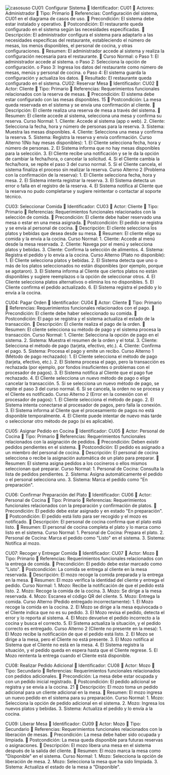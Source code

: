 ![casosuso](https://github.com/user-attachments/assets/75004744-324b-4659-b5a7-4a4eda967433)
CU01: Configurar Sistema 
     Identificador: CU01 
     Actores: Administrador 
     Tipo: Primario 
     Referencias: Configuración del sistema, CU01 en el diagrama de casos de uso. 
     Precondición: El sistema debe estar instalado y operativo. 
     Postcondición: El restaurante queda configurado en el sistema según las 
    necesidades especificadas. 
     Descripción: El administrador configura el sistema para adaptarlo a las 
    necesidades específicas del restaurante, estableciendo el número de mesas, los 
    menús disponibles, el personal de cocina, y otras configuraciones. 
     Resumen: El administrador accede al sistema y realiza la configuración necesaria 
    para el restaurante. 
     Curso Normal: 
    o Paso 1: El administrador accede al sistema. 
    o Paso 2: Selecciona la opción de configuración. 
    o Paso 3: Ingresa los datos del restaurante como número de mesas, menús y 
    personal de cocina. 
    o Paso 4: El sistema guarda la configuración y actualiza los datos. 
     Resultado: El restaurante queda configurado en el sistema. 
CU02: Reservar Mesa 
     Identificador: CU02 
     Actor: Cliente 
     Tipo: Primario 
     Referencias: Requerimientos funcionales relacionados con la reserva de mesas. 
     Precondición: El sistema debe estar configurado con las mesas disponibles. 
    15 
     Postcondición: La mesa queda reservada en el sistema y se envía una 
    confirmación al cliente. 
     Descripción: El cliente realiza una reserva de mesa a través del sistema. 
     Resumen: El cliente accede al sistema, selecciona una mesa y confirma su 
    reserva. 
    Curso Normal: 
    1. Cliente: Accede al sistema (app o web). 
    2. Cliente: Selecciona la fecha, hora y número de personas para la reserva. 
    3. Sistema: Muestra las mesas disponibles. 
    4. Cliente: Selecciona una mesa y confirma la reserva. 
    5. Sistema: Registra la reserva y envía confirmación. 
    Curso Alterno 1(No hay mesas disponibles): 
    1. El Cliente selecciona fecha, hora y número de personas. 
    2. El Sistema informa que no hay mesas disponibles para la selección. 
    3. El Cliente recibe una notificación y se le da la opción de cambiar la fecha/hora, o 
    cancelar la solicitud. 
    4. Si el Cliente cambia la fecha/hora, se repite el paso 3 del curso normal. 
    5. Si el Cliente cancela, el sistema finaliza el proceso sin realizar la reserva. 
    Curso Alterno 2 (Problema con la confirmación de la reserva): 
    1. El Cliente selecciona fecha, hora y mesa. 
    2. El Sistema intenta registrar la reserva. 
    3. El Sistema detecta un error o falla en el registro de la reserva. 
    4. El Sistema notifica al Cliente que la reserva no pudo completarse y sugiere 
    reintentar o contactar al soporte técnico. 
    
CU03: Seleccionar Comida 
     Identificador: CU03 
     Actor: Cliente 
     Tipo: Primario 
     Referencias: Requerimientos funcionales relacionados con la selección de 
    comida. 
     Precondición: El cliente debe haber reservado una mesa o estar en una mesa 
    asignada. 
     Postcondición: El pedido se registra y se envía al personal de cocina. 
     Descripción: El cliente selecciona los platos y bebidas que desea desde su 
    mesa. 
     Resumen: El cliente elige su comida y la envía a la cocina. 
    Curso Normal: 
    1. Cliente: Accede al menú desde la mesa reservada. 
    2. Cliente: Navega por el menú y selecciona platos y bebidas. 
    3. Cliente: Confirma la selección de alimentos. 
    4. Sistema: Registra el pedido y lo envía a la cocina. 
    Curso Alterno (Plato no disponible): 
    1. El Cliente selecciona platos y bebidas. 
    2. El Sistema detecta que uno o más de los platos seleccionados no están 
    disponibles (por ejemplo, porque se agotaron). 
    3. El Sistema informa al Cliente que ciertos platos no están disponibles y sugiere 
    reemplazos o la opción de seleccionar otros. 
    4. El Cliente selecciona platos alternativos o elimina los no disponibles. 
    5. El Cliente confirma el pedido actualizado. 
    6. El Sistema registra el pedido y lo envía a la cocina. 
    
    
CU04: Pagar Orden 
     Identificador: CU04 
     Actor: Cliente 
     Tipo: Primario 
     Referencias: Requerimientos funcionales relacionados con el pago. 
     Precondición: El cliente debe haber seleccionado su comida. 
     Postcondición: El pago se registra y el sistema actualiza el estado de la 
    transacción. 
     Descripción: El cliente realiza el pago de la orden. 
     Resumen: El cliente selecciona su método de pago y el sistema procesa la 
    transacción. 
    Curso Normal: 
    1. Cliente: Selecciona la opción de pago en el sistema. 
    2. Sistema: Muestra el resumen de la orden y el total. 
    3. Cliente: Selecciona el método de pago (tarjeta, efectivo, etc.). 
    4. Cliente: Confirma el pago. 
    5. Sistema: Procesa el pago y emite un recibo. 
    Curso Alterno 1 (Método de pago rechazado): 
    1. El Cliente selecciona el método de pago (tarjeta, efectivo, etc.). 
    2. El Sistema procesa el pago, pero la transacción es rechazada (por ejemplo, por 
    fondos insuficientes o problemas con el procesador de pagos). 
    3. El Sistema notifica al Cliente que el pago fue rechazado. 
    4. El Cliente selecciona un nuevo método de pago o elige cancelar la transacción. 
    5. Si se selecciona un nuevo método de pago, se repite el paso 3 del curso normal. 
    6. Si se cancela, la orden no se procesa y el Cliente es notificado. 
    Curso Alterno 2 (Error en la conexión con el procesador de pagos): 
    1. El Cliente selecciona el método de pago. 
    2. El Sistema intenta conectarse al procesador de pagos, pero falla la conexión. 
    3. El Sistema informa al Cliente que el procesamiento de pagos no está disponible 
    temporalmente. 
    4. El Cliente puede intentar de nuevo más tarde o seleccionar otro método de pago 
    (si es aplicable). 
    
CU05: Asignar Pedido en Cocina 
     Identificador: CU05 
     Actor: Personal de Cocina 
     Tipo: Primario 
     Referencias: Requerimientos funcionales relacionados con la asignación de 
    pedidos. 
     Precondición: Deben existir pedidos pendientes en el sistema. 
     Postcondición: El pedido es asignado a un miembro del personal de cocina. 
     Descripción: El personal de cocina selecciona o recibe la asignación automática 
    de un plato para preparar. 
     Resumen: El sistema asigna pedidos a los cocineros o ellos mismos seleccionan 
    qué preparar. 
    Curso Normal: 
    1. Personal de Cocina: Consulta la lista de pedidos pendientes. 
    2. Sistema: Asigna automáticamente el pedido o el personal selecciona uno. 
    3. Sistema: Marca el pedido como "En preparación". 
    
CU06: Confirmar Preparación del Plato 
     Identificador: CU06 
     Actor: Personal de Cocina 
     Tipo: Primario 
     Referencias: Requerimientos funcionales relacionados con la preparación y 
    confirmación de platos. 
     Precondición: El pedido debe estar asignado y en estado "En preparación". 
     Postcondición: El pedido está listo para ser recogido y el mozo es notificado. 
     Descripción: El personal de cocina confirma que el plato está listo. 
     Resumen: El personal de cocina completa el plato y lo marca como listo en el 
    sistema. 
    Curso Normal: 
    1. Personal de Cocina: Prepara el plato. 
    2. Personal de Cocina: Marca el pedido como "Listo" en el sistema. 
    3. Sistema: Notifica al mozo. 
    
CU07: Recoger y Entregar Comida 
     Identificador: CU07 
     Actor: Mozo 
     Tipo: Primario 
     Referencias: Requerimientos funcionales relacionados con la entrega de comida. 
     Precondición: El pedido debe estar marcado como "Listo". 
     Postcondición: La comida se entrega al cliente en la mesa reservada. 
     Descripción: El mozo recoge la comida preparada y la entrega en la mesa. 
     Resumen: El mozo verifica la identidad del cliente y entrega el pedido. 
    Curso Normal: 
    1. Mozo: Recibe la notificación de que el pedido está listo. 
    2. Mozo: Recoge la comida de la cocina. 
    3. Mozo: Se dirige a la mesa reservada. 
    4. Mozo: Escanea el código QR del cliente. 
    5. Mozo: Entrega la comida. 
    Curso Alterno (Pedido entregado incorrectamente): 
    1. El Mozo recoge la comida en la cocina. 
    2. El Mozo se dirige a la mesa equivocada o el Cliente indica que no es su pedido. 
    3. El Mozo revisa el pedido, detecta el error y lo reporta al sistema. 
    4. El Mozo devuelve el pedido incorrecto a la cocina y busca el correcto. 
    5. El Sistema actualiza la situación, y el pedido correcto es entregado. 
    Curso Alterno 2 (Cliente no presente en la mesa): 
    1. El Mozo recibe la notificación de que el pedido está listo. 
    2. El Mozo se dirige a la mesa, pero el Cliente no está presente. 
    3. El Mozo notifica al Sistema que el Cliente no está en la mesa. 
    4. El Sistema registra la situación, y el pedido queda en espera hasta que el Cliente 
    regrese. 
    5. El Mozo reintenta la entrega cuando el Cliente está disponible. 
    
CU08: Realizar Pedido Adicional 
     Identificador: CU08 
     Actor: Mozo 
     Tipo: Secundario 
     Referencias: Requerimientos funcionales relacionados con pedidos adicionales. 
     Precondición: La mesa debe estar ocupada y con un pedido inicial registrado. 
     Postcondición: El pedido adicional se registra y se envía a la cocina. 
    21 
     Descripción: El mozo toma un pedido adicional para un cliente adicional en la 
    mesa. 
     Resumen: El mozo ingresa un nuevo pedido en el sistema para su preparación. 
    Curso Normal: 
    1. Mozo: Selecciona la opción de pedido adicional en el sistema. 
    2. Mozo: Ingresa los nuevos platos y bebidas. 
    3. Sistema: Actualiza el pedido y lo envía a la cocina. 
    
CU09: Liberar Mesa 
     Identificador: CU09 
     Actor: Mozo 
     Tipo: Secundario 
     Referencias: Requerimientos funcionales relacionados con la liberación de 
    mesas. 
     Precondición: La mesa debe haber sido ocupada y limpiada. 
     Postcondición: La mesa queda disponible para futuras reservas o asignaciones. 
     Descripción: El mozo libera una mesa en el sistema después de la salida del 
    cliente. 
     Resumen: El mozo marca la mesa como "Disponible" en el sistema. 
    Curso Normal: 
    1. Mozo: Selecciona la opción de liberación de mesa. 
    2. Mozo: Selecciona la mesa que ha sido limpiada. 
    3. Sistema: Actualiza el estado de la mesa a "Disponible". 
